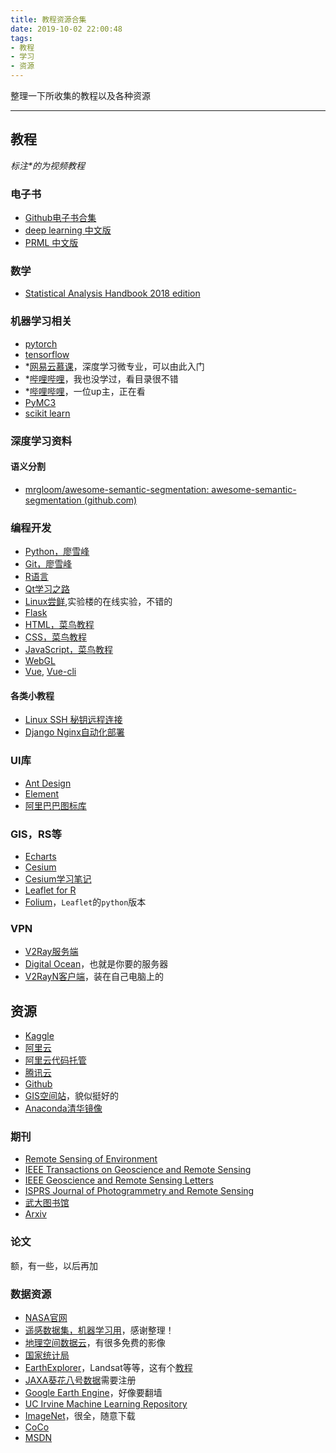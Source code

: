 ```yaml
---
title: 教程资源合集
date: 2019-10-02 22:00:48
tags: 
- 教程
- 学习
- 资源
---
```


整理一下所收集的教程以及各种资源

----------

## 教程

*标注\*的为视频教程*

### 电子书

- [Github电子书合集](https://github.com/EbookFoundation/free-programming-books/blob/master/free-programming-books-zh.md)
- [deep learning 中文版](files/dlbook_cn_public.pdf)
- [PRML 中文版](files/PRML.pdf)

<!-- more -->

### 数学

- [Statistical Analysis Handbook 2018 edition](http://www.statsref.com/HTML/index.html?car_models.html)

### 机器学习相关

- [pytorch](https://pytorch.org/tutorials/)
- [tensorflow](https://www.tensorflow.org/overview/)
- *[网易云慕课](https://mooc.study.163.com/smartSpec/detail/1001319001.htm)，深度学习微专业，可以由此入门
- *[哔哩哔哩](https://www.bilibili.com/video/av33485817)，我也没学过，看目录很不错
- *[哔哩哔哩](https://space.bilibili.com/97068901/)，一位up主，正在看
- [PyMC3](https://docs.pymc.io/)
- [scikit learn](https://scikit-learn.org/stable/documentation.html)

### 深度学习资料

#### 语义分割

- [mrgloom/awesome-semantic-segmentation: awesome-semantic-segmentation (github.com)](https://github.com/mrgloom/awesome-semantic-segmentation)



### 编程开发

- [Python，廖雪峰](https://www.liaoxuefeng.com/wiki/1016959663602400)
- [Git，廖雪峰](https://www.liaoxuefeng.com/wiki/896043488029600)
- [R语言](https://www.tutorialspoint.com/r/r_basic_syntax.htm)
- [Qt学习之路](https://www.devbean.net/2012/08/qt-study-road-2-catelog/)
- [Linux尝鲜](https://www.shiyanlou.com/courses/1),实验楼的在线实验，不错的
- [Flask](https://dormousehole.readthedocs.io/en/latest/)
- [HTML，菜鸟教程](https://www.runoob.com/html/html-tutorial.html)
- [CSS，菜鸟教程](https://www.runoob.com/css/css-tutorial.html)
- [JavaScript，菜鸟教程](https://www.runoob.com/js/js-tutorial.html)
- [WebGL](https://webglfundamentals.org/webgl/lessons/zh_cn/webgl-fundamentals.html#toc)
- [Vue](https://cn.vuejs.org/v2/guide/index.html), [Vue-cli](https://cli.vuejs.org/zh/guide)

#### 各类小教程

- [Linux SSH 秘钥远程连接](https://blog.csdn.net/Yvettre/article/details/79493773)
- [Django Nginx自动化部署](https://www.zmrenwu.com/courses/hellodjango-blog-tutorial/materials/74/)

### UI库

- [Ant Design](https://vue.ant.design/docs/vue/introduce/)
- [Element](https://element.eleme.cn/#/zh-CN)
- [阿里巴巴图标库](https://www.iconfont.cn/)

### GIS，RS等

- [Echarts](https://www.echartsjs.com/zh/tutorial.html#5%20%E5%88%86%E9%92%9F%E4%B8%8A%E6%89%8B%20ECharts)
- [Cesium](https://cesiumjs.org/Cesium/Build/Documentation/)
- [Cesium学习笔记](http://blog.sina.com.cn/s/blog_15e866bbe0102xu2f.html)
- [Leaflet for R](http://rstudio.github.io/leaflet/choropleths.html)
- [Folium](https://python-visualization.github.io/folium/)，`Leaflet`的`python`版本

### VPN

- [V2Ray服务端](https://github.com/233boy/v2ray/wiki/V2Ray%E4%B8%80%E9%94%AE%E5%AE%89%E8%A3%85%E8%84%9A%E6%9C%AC)
- [Digital Ocean](https://m.do.co/c/74311e35da0c)，也就是你要的服务器
- [V2RayN客户端](https://github.com/233boy/v2ray/wiki/V2RayN%E4%BD%BF%E7%94%A8%E6%95%99%E7%A8%8B)，装在自己电脑上的

## 资源

- [Kaggle](https://www.kaggle.com/)
- [阿里云](https://account.aliyun.com)
- [阿里云代码托管](https://code.aliyun.com/)
- [腾讯云](https://cloud.tencent.com/)
- [Github](https://github.com/)
- [GIS空间站](http://www.gissky.net/Category_25/Index.aspx)，貌似挺好的
- [Anaconda清华镜像](https://mirrors.tuna.tsinghua.edu.cn/anaconda/)

### 期刊

- [Remote Sensing of Environment](https://www.journals.elsevier.com/remote-sensing-of-environment)
- [IEEE Transactions on Geoscience and Remote Sensing](https://ieeexplore.ieee.org/xpl/RecentIssue.jsp?punumber=36)
- [IEEE Geoscience and Remote Sensing Letters](https://ieeexplore.ieee.org/xpl/RecentIssue.jsp?punumber=8859)
- [ISPRS Journal of Photogrammetry and Remote Sensing](https://www.journals.elsevier.com/isprs-journal-of-photogrammetry-and-remote-sensing)
- [武大图书馆](http://www.lib.whu.edu.cn/web/default.asp)
- [Arxiv](https://arxiv.org/)

### 论文

额，有一些，以后再加

### 数据资源

- [NASA官网](https://eospso.nasa.gov/)
- [遥感数据集，机器学习用](https://zhangbin0917.github.io/2018/06/12/%E9%81%A5%E6%84%9F%E6%95%B0%E6%8D%AE%E9%9B%86/?tdsourcetag=s_pctim_aiomsg)，感谢整理！
- [地理空间数据云](http://www.gscloud.cn/)，有很多免费的影像
- [国家统计局](http://www.stats.gov.cn/)
- [EarthExplorer](https://earthexplorer.usgs.gov/)，Landsat等等，这有个[教程](https://malagis.com/andsat-data-download.html)
- [JAXA葵花八号数据](https://www.eorc.jaxa.jp/ptree/index.html)需要注册
- [Google Earth Engine](https://developers.google.com/earth-engine/datasets)，好像要翻墙
- [UC Irvine Machine Learning Repository](https://archive.ics.uci.edu/ml/index.php)
- [ImageNet](http://www.image-net.org/)，很全，随意下载
- [CoCo](http://cocodataset.org/#home)
- [MSDN](https://msdn.itellyou.cn/)